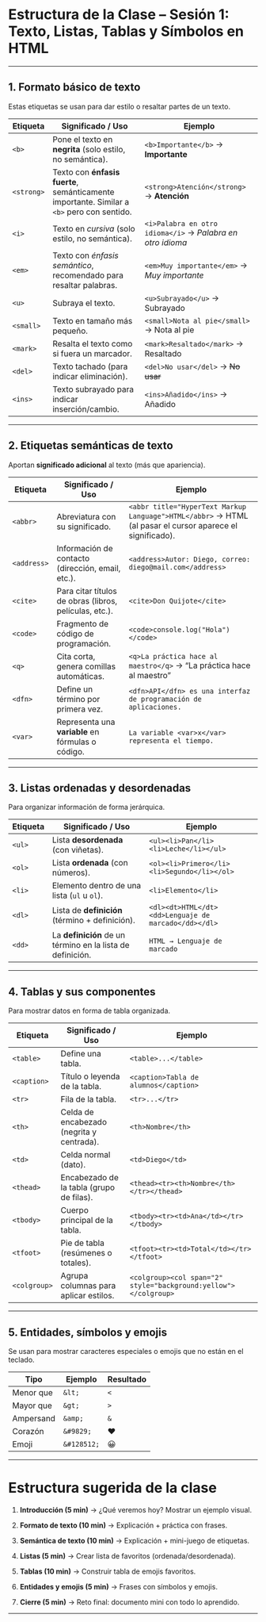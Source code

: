 # **Estructura de la Clase – Sesión 1: Texto, Listas, Tablas y Símbolos en HTML**
---
## **1. Formato básico de texto**

Estas etiquetas se usan para dar estilo o resaltar partes de un texto.

| Etiqueta   | Significado / Uso                                                                          | Ejemplo                                                    |
| ---------- | ------------------------------------------------------------------------------------------ | ---------------------------------------------------------- |
| `<b>`      | Pone el texto en **negrita** (solo estilo, no semántica).                                  | `<b>Importante</b>` → **Importante**                       |
| `<strong>` | Texto con **énfasis fuerte**, semánticamente importante. Similar a `<b>` pero con sentido. | `<strong>Atención</strong>` → **Atención**                 |
| `<i>`      | Texto en _cursiva_ (solo estilo, no semántica).                                            | `<i>Palabra en otro idioma</i>` → _Palabra en otro idioma_ |
| `<em>`     | Texto con _énfasis semántico_, recomendado para resaltar palabras.                         | `<em>Muy importante</em>` → _Muy importante_               |
| `<u>`      | Subraya el texto.                                                                          | `<u>Subrayado</u>` → Subrayado                             |
| `<small>`  | Texto en tamaño más pequeño.                                                               | `<small>Nota al pie</small>` → Nota al pie                 |
| `<mark>`   | Resalta el texto como si fuera un marcador.                                                | `<mark>Resaltado</mark>` → Resaltado                       |
| `<del>`    | Texto tachado (para indicar eliminación).                                                  | `<del>No usar</del>` → ~~No usar~~                         |
| `<ins>`    | Texto subrayado para indicar inserción/cambio.                                             | `<ins>Añadido</ins>` → Añadido                             |

---

## **2. Etiquetas semánticas de texto**

Aportan **significado adicional** al texto (más que apariencia).

|Etiqueta|Significado / Uso|Ejemplo|
|---|---|---|
|`<abbr>`|Abreviatura con su significado.|`<abbr title="HyperText Markup Language">HTML</abbr>` → HTML (al pasar el cursor aparece el significado).|
|`<address>`|Información de contacto (dirección, email, etc.).|`<address>Autor: Diego, correo: diego@mail.com</address>`|
|`<cite>`|Para citar títulos de obras (libros, películas, etc.).|`<cite>Don Quijote</cite>`|
|`<code>`|Fragmento de código de programación.|`<code>console.log("Hola")</code>`|
|`<q>`|Cita corta, genera comillas automáticas.|`<q>La práctica hace al maestro</q>` → “La práctica hace al maestro”|
|`<dfn>`|Define un término por primera vez.|`<dfn>API</dfn> es una interfaz de programación de aplicaciones.`|
|`<var>`|Representa una **variable** en fórmulas o código.|`La variable <var>x</var> representa el tiempo.`|

---

## **3. Listas ordenadas y desordenadas**

Para organizar información de forma jerárquica.

|Etiqueta|Significado / Uso|Ejemplo|
|---|---|---|
|`<ul>`|Lista **desordenada** (con viñetas).|`<ul><li>Pan</li><li>Leche</li></ul>`|
|`<ol>`|Lista **ordenada** (con números).|`<ol><li>Primero</li><li>Segundo</li></ol>`|
|`<li>`|Elemento dentro de una lista (`ul` u `ol`).|`<li>Elemento</li>`|
|`<dl>`|Lista de **definición** (término + definición).|`<dl><dt>HTML</dt><dd>Lenguaje de marcado</dd></dl>`|
|`<dd>`|La **definición** de un término en la lista de definición.|`HTML → Lenguaje de marcado`|

---

## **4. Tablas y sus componentes**

Para mostrar datos en forma de tabla organizada.

|Etiqueta|Significado / Uso|Ejemplo|
|---|---|---|
|`<table>`|Define una tabla.|`<table>...</table>`|
|`<caption>`|Título o leyenda de la tabla.|`<caption>Tabla de alumnos</caption>`|
|`<tr>`|Fila de la tabla.|`<tr>...</tr>`|
|`<th>`|Celda de encabezado (negrita y centrada).|`<th>Nombre</th>`|
|`<td>`|Celda normal (dato).|`<td>Diego</td>`|
|`<thead>`|Encabezado de la tabla (grupo de filas).|`<thead><tr><th>Nombre</th></tr></thead>`|
|`<tbody>`|Cuerpo principal de la tabla.|`<tbody><tr><td>Ana</td></tr></tbody>`|
|`<tfoot>`|Pie de tabla (resúmenes o totales).|`<tfoot><tr><td>Total</td></tr></tfoot>`|
|`<colgroup>`|Agrupa columnas para aplicar estilos.|`<colgroup><col span="2" style="background:yellow"></colgroup>`|

---

## **5. Entidades, símbolos y emojis**

Se usan para mostrar caracteres especiales o emojis que no están en el teclado.

|Tipo|Ejemplo|Resultado|
|---|---|---|
|Menor que|`&lt;`|`<`|
|Mayor que|`&gt;`|`>`|
|Ampersand|`&amp;`|`&`|
|Corazón|`&#9829;`|♥|
|Emoji|`&#128512;`|😀|

---

# **Estructura sugerida de la clase**

1. **Introducción (5 min)** → ¿Qué veremos hoy? Mostrar un ejemplo visual.
    
2. **Formato de texto (10 min)** → Explicación + práctica con frases.
    
3. **Semántica de texto (10 min)** → Explicación + mini-juego de etiquetas.
    
4. **Listas (5 min)** → Crear lista de favoritos (ordenada/desordenada).
    
5. **Tablas (10 min)** → Construir tabla de emojis favoritos.
    
6. **Entidades y emojis (5 min)** → Frases con símbolos y emojis.
    
7. **Cierre (5 min)** → Reto final: documento mini con todo lo aprendido.
    

---

